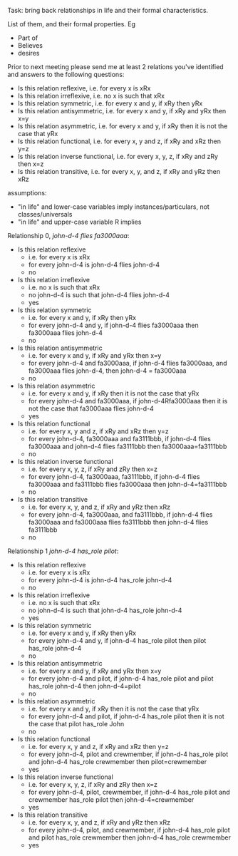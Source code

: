Task: bring back relationships in life and their formal characteristics.  

List of them, and their formal properties. Eg 

  - Part of 
  - Believes 
  - desires 

Prior to next meeting please send me at least 2 relations you've identified and answers to the following questions:
  - Is this relation reflexive, i.e. for every x is xRx
  - Is this relation irreflexive, i.e. no x is such that xRx
  - Is this relation symmetric, i.e. for every x and y, if xRy then yRx
  - Is this relation antisymmetric, i.e. for every x and y, if xRy and yRx then x=y
  - Is this relation asymmetric, i.e. for every x and y, if xRy then it is not the case that yRx
  - Is this relation functional, i.e. for every x, y and z, if xRy and xRz then y=z
  - Is this relation inverse functional, i.e. for every x, y, z, if xRy and zRy then x=z
  - Is this relation transitive, i.e. for every x, y, and z, if xRy and yRz then xRz

assumptions: 
 - "in life" and lower-case variables imply instances/particulars, not classes/universals
 - "in life" and upper-case variable R implies 

Relationship 0, *john-d-4 flies fa3000aaa*: 
  - Is this relation reflexive
    - i.e. for every x is xRx
    - for every john-d-4 is john-d-4 flies john-d-4
    - no
  - Is this relation irreflexive
    - i.e. no x is such that xRx
    - no john-d-4 is such that john-d-4 flies john-d-4
    - yes
  - Is this relation symmetric
    - i.e. for every x and y, if xRy then yRx
    - for every john-d-4 and y, if john-d-4 flies fa3000aaa then fa3000aaa flies john-d-4
    - no
  - Is this relation antisymmetric
    - i.e. for every x and y, if xRy and yRx then x=y
    - for every john-d-4 and fa3000aaa, if john-d-4 flies fa3000aaa, and fa3000aaa flies john-d-4, then john-d-4 = fa3000aaa
    - no
  - Is this relation asymmetric
    - i.e. for every x and y, if xRy then it is not the case that yRx
    - for every john-d-4 and fa3000aaa, if john-d-4Rfa3000aaa then it is not the case that fa3000aaa flies john-d-4
    - yes
  - Is this relation functional
    -   i.e. for every x, y and z, if xRy and xRz then y=z
    -   for every john-d-4, fa3000aaa and fa3111bbb, if john-d-4 flies fa3000aaa and john-d-4 flies fa3111bbb then fa3000aaa=fa3111bbb
    -   no
  - Is this relation inverse functional
    - i.e. for every x, y, z, if xRy and zRy then x=z
    - for every john-d-4, fa3000aaa, fa3111bbb, if john-d-4 flies fa3000aaa and fa3111bbb flies fa3000aaa then john-d-4=fa3111bbb
    - no
  - Is this relation transitive
    - i.e. for every x, y, and z, if xRy and yRz then xRz
    - for every john-d-4, fa3000aaa, and fa3111bbb, if john-d-4 flies fa3000aaa and fa3000aaa flies fa3111bbb then john-d-4 flies fa3111bbb
    - no
  
Relationship 1 *john-d-4 has_role pilot*: 
  - Is this relation reflexive
    - i.e. for every x is xRx
    - for every john-d-4 is john-d-4 has_role john-d-4
    - no
  - Is this relation irreflexive
    - i.e. no x is such that xRx
    - no john-d-4 is such that john-d-4 has_role john-d-4
    - yes
  - Is this relation symmetric
    - i.e. for every x and y, if xRy then yRx
    - for every john-d-4 and y, if john-d-4 has_role pilot then pilot has_role john-d-4
    - no
  - Is this relation antisymmetric
    - i.e. for every x and y, if xRy and yRx then x=y
    - for every john-d-4 and pilot, if john-d-4 has_role pilot and pilot has_role john-d-4 then john-d-4=pilot
    - no
  - Is this relation asymmetric
    - i.e. for every x and y, if xRy then it is not the case that yRx
    - for every john-d-4 and pilot, if john-d-4 has_role pilot then it is not the case that pilot has_role John
    - no
  - Is this relation functional
    -   i.e. for every x, y and z, if xRy and xRz then y=z
    -   for every john-d-4, pilot and crewmember, if john-d-4 has_role pilot and john-d-4 has_role crewmember then pilot=crewmember
    -   yes
  - Is this relation inverse functional
    - i.e. for every x, y, z, if xRy and zRy then x=z
    - for every john-d-4, pilot, crewmember, if john-d-4 has_role pilot and crewmember has_role pilot then john-d-4=crewmember
    - yes
  - Is this relation transitive
    - i.e. for every x, y, and z, if xRy and yRz then xRz
    - for every john-d-4, pilot, and crewmember, if john-d-4 has_role pilot and pilot has_role crewmember then john-d-4 has_role crewmember
  	- yes
